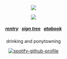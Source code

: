 
  
<p align="center"> <img src="https://komarev.com/ghpvc/?username=soulequine&label=snipers&color=1a232c&style=plastic&base=20000" />
  </div>

<div align="center"> 
<p align="center"> <img src="https://cdn.discordapp.com/attachments/1297283509102182453/1309742371440820245/ken-carson-destroy-lonely.gif?ex=6742b023&is=67415ea3&hm=ca6e23912c6043c7453c82131f08554fb9349f638ad0429068171c84881967e8&" > </p> 
<div align="center"> 

 <p align="center"> 

##### [rentry](https://rentry.co/methodological) ‎‎ ‎‎  [sign tree](https://colormytree.me/2024/01JEWJDF7G7GD3X0Z1RGPCZD4D) ‎‎ ‎‎  [atabook](https://mischaracterization.atabook.org)
 <p align="center">
drinking and ponytowning </p> 

[![spotify-github-profile](https://spotify-github-profile.kittinanx.com/api/view?uid=31iaxwlbrvkrqjc3kowskrnxfiqi&cover_image=true&theme=natemoo-re&show_offline=false&background_color=121212&interchange=false&bar_color=ffffff&bar_color_cover=false)](https://github.com/kittinan/spotify-github-profile)
